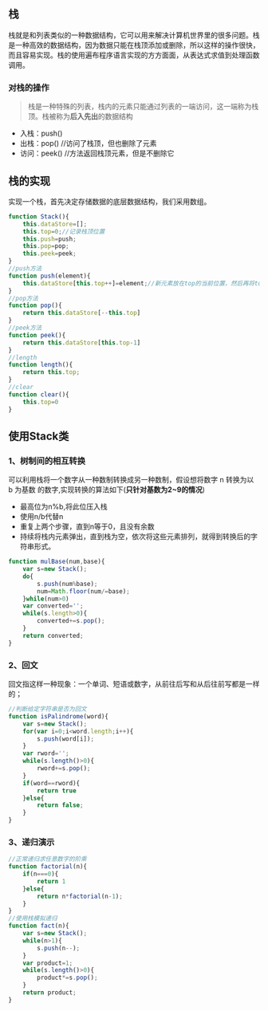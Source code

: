 ## 栈

栈就是和列表类似的一种数据结构，它可以用来解决计算机世界里的很多问题。栈是一种高效的数据结构，因为数据只能在栈顶添加或删除，所以这样的操作很快，而且容易实现。栈的使用遍布程序语言实现的方方面面，从表达式求值到处理函数调用。

### 对栈的操作

> 栈是一种特殊的列表，栈内的元素只能通过列表的一端访问，这一端称为栈顶。栈被称为**后入先出**的数据结构

+ 入栈：push()
+ 出栈：pop() //访问了栈顶，但也删除了元素
+ 访问：peek() //方法返回栈顶元素，但是不删除它

## 栈的实现
实现一个栈，首先决定存储数据的底层数据结构，我们采用数组。
```js
function Stack(){
    this.dataStore=[];
    this.top=0;//记录栈顶位置
    this.push=push;
    this.pop=pop;
    this.peek=peek;
}
//push方法
function push(element){
    this.dataStore[this.top++]=element;//新元素放在top的当前位置，然后再将top值加1
}
//pop方法
function pop(){
    return this.dataStore[--this.top]
}
//peek方法
function peek(){
    return this.dataStore[this.top-1]
}
//length
function length(){
    return this.top;
}
//clear
function clear(){
    this.top=0
}
```

## 使用Stack类
### 1、树制间的相互转换
可以利用栈将一个数字从一种数制转换成另一种数制，假设想将数字 n 转换为以 b 为基数
的数字,实现转换的算法如下(**只针对基数为2~9的情况**)
+ 最高位为n%b,将此位压入栈
+ 使用n/b代替n
+ 重复上两个步骤，直到n等于0，且没有余数
+ 持续将栈内元素弹出，直到栈为空，依次将这些元素排列，就得到转换后的字符串形式。
```js
function mulBase(num,base){
    var s=new Stack();
    do{
        s.push(num%base);
        num=Math.floor(num/=base);
    }while(num>0)
    var converted='';
    while(s.length>0){
        converted+=s.pop();
    }
    return converted;
}
```

### 2、回文
回文指这样一种现象：一个单词、短语或数字，从前往后写和从后往前写都是一样的；
```js
//判断给定字符串是否为回文
function isPalindrome(word){
    var s=new Stack();
    for(var i=0;i<word.length;i++){
        s.push(word[i]);
    }
    var rword='';
    while(s.length()>0){
        rword+=s.pop();
    }
    if(word==rword){
        return true
    }else{
        return false;
    }
}
```
### 3、递归演示
```js
//正常递归求任意数字的阶乘
function factorial(n){
    if(n===0){
        return 1
    }else{
        return n*factorial(n-1);
    }
}
//使用栈模拟递归
function fact(n){
    var s=new Stack();
    while(n>1){
        s.push(n--);
    }
    var product=1;
    while(s.length()>0){
        product*=s.pop();
    }
    return product;
}
```
